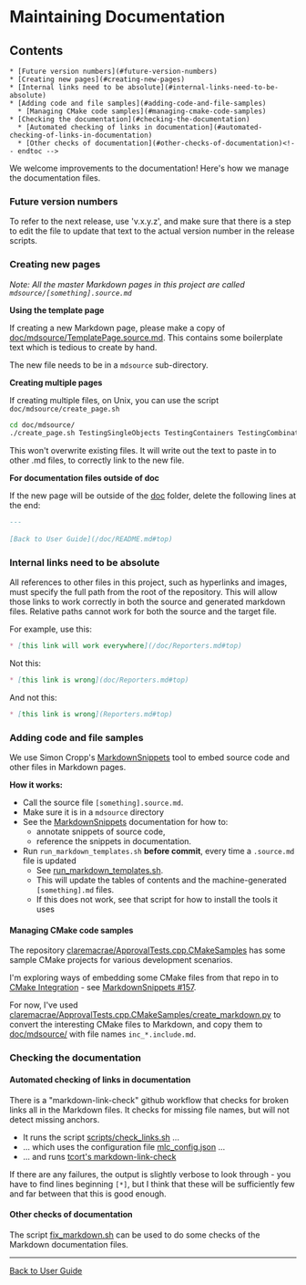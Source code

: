 <!--
GENERATED FILE - DO NOT EDIT
This file was generated by [MarkdownSnippets](https://github.com/SimonCropp/MarkdownSnippets).
Source File: /doc/mdsource/MaintainingDocumentation.source.md
To change this file edit the source file and then execute ./run_markdown_templates.sh.
-->

<a id="top"></a>

# Maintaining Documentation

<!-- toc -->
## Contents

    * [Future version numbers](#future-version-numbers)
    * [Creating new pages](#creating-new-pages)
    * [Internal links need to be absolute](#internal-links-need-to-be-absolute)
    * [Adding code and file samples](#adding-code-and-file-samples)
      * [Managing CMake code samples](#managing-cmake-code-samples)
    * [Checking the documentation](#checking-the-documentation)
      * [Automated checking of links in documentation](#automated-checking-of-links-in-documentation)
      * [Other checks of documentation](#other-checks-of-documentation)<!-- endtoc -->

We welcome improvements to the documentation! Here's how we manage the documentation files. 

### Future version numbers

To refer to the next release, use 'v.x.y.z', and make sure that there is a step to edit the file to update that text to the actual version number in the release scripts.

### Creating new pages

*Note: All the master Markdown pages in this project are called `mdsource/[something].source.md`*

**Using the template page**

If creating a new Markdown page, please make a copy of [doc/mdsource/TemplatePage.source.md](https://raw.githubusercontent.com/approvals/ApprovalTests.cpp/master/doc/mdsource/TemplatePage.source.md#top).
This contains some boilerplate text which is tedious to create by hand.

The new file needs to be in a `mdsource` sub-directory.

**Creating multiple pages**

If creating multiple files, on Unix, you can use the script `doc/mdsource/create_page.sh`

```bash
cd doc/mdsource/
./create_page.sh TestingSingleObjects TestingContainers TestingCombinations
```

This won't overwrite existing files.
It will write out the text to paste in to other .md files, to correctly link to the new file. 

**For documentation files outside of doc**

If the new page will be outside of the [doc](/doc/) folder, delete the following lines at the end:

```md
---
   
[Back to User Guide](/doc/README.md#top)
```

### Internal links need to be absolute 

All references to other files in this project, such as hyperlinks and images, must specify the full path from the root of the repository. This will allow those links to work correctly in both the source and generated markdown files. Relative paths cannot work for both the source and the target file. 

For example, use this:

```md
* [this link will work everywhere](/doc/Reporters.md#top)
```

Not this:

```md
* [this link is wrong](doc/Reporters.md#top)
```

And not this:

```md
* [this link is wrong](Reporters.md#top)
```

### Adding code and file samples

We use Simon Cropp's [MarkdownSnippets](https://github.com/SimonCropp/MarkdownSnippets) tool to embed source code and other files in Markdown pages.

**How it works:**

* Call the source file `[something].source.md`.
* Make sure it is in a `mdsource` directory
* See the [MarkdownSnippets](https://github.com/SimonCropp/MarkdownSnippets) documentation for how to:
    * annotate snippets of source code, 
    * reference the snippets in documentation.
* Run  `run_markdown_templates.sh` **before commit**, every time a `.source.md` file is updated
    * See [run_markdown_templates.sh](/run_markdown_templates.sh).
    * This will update the tables of contents and the machine-generated `[something].md` files.
    * If this does not work, see that script for how to install the tools it uses

#### Managing CMake code samples

The repository [claremacrae/ApprovalTests.cpp.CMakeSamples](https://github.com/claremacrae/ApprovalTests.cpp.CMakeSamples) has some sample CMake projects for various development scenarios.

I'm exploring ways of embedding some CMake files from that repo in to [CMake Integration](/doc/CMakeIntegration.md#top) - see [MarkdownSnippets #157](https://github.com/SimonCropp/MarkdownSnippets/issues/157).

For now, I've used [claremacrae/ApprovalTests.cpp.CMakeSamples/create_markdown.py](
https://github.com/claremacrae/ApprovalTests.cpp.CMakeSamples/blob/master/create_markdown.py) to convert the interesting CMake files to Markdown, and copy them to [doc/mdsource/](https://github.com/approvals/ApprovalTests.cpp/blob/master/doc/mdsource) with file names `inc_*.include.md`.

### Checking the documentation

#### Automated checking of links in documentation

There is a "markdown-link-check" github workflow that checks for broken links all in the Markdown files. It checks for missing file names, but will not detect missing anchors.

* It runs the script [scripts/check_links.sh](/scripts/check_links.sh) ...
* ... which uses the configuration file [mlc_config.json](/mlc_config.json) ...
* ... and runs [tcort's markdown-link-check](https://github.com/tcort/markdown-link-check)

If there are any failures, the output is slightly verbose to look through - you have to find lines beginning `[*]`, but I think that these will be sufficiently few and far between that this is good enough.

#### Other checks of documentation

The script [fix_markdown.sh](/fix_markdown.sh) can be used to do some checks of the Markdown documentation files.

---

[Back to User Guide](/doc/README.md#top)
